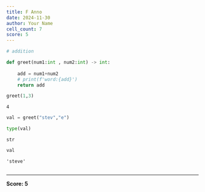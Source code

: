 ```yaml
---
title: F Anno
date: 2024-11-30
author: Your Name
cell_count: 7
score: 5
---
```


```python
# addition
```


```python
def greet(num1:int , num2:int) -> int:
    
    add = num1+num2
    # print(f'word:{add}')
    return add
```


```python
greet(1,3)
```




    4




```python
val = greet("stev","e")
```


```python
type(val)
```




    str




```python
val
```




    'steve'




```python

```


---
**Score: 5**
